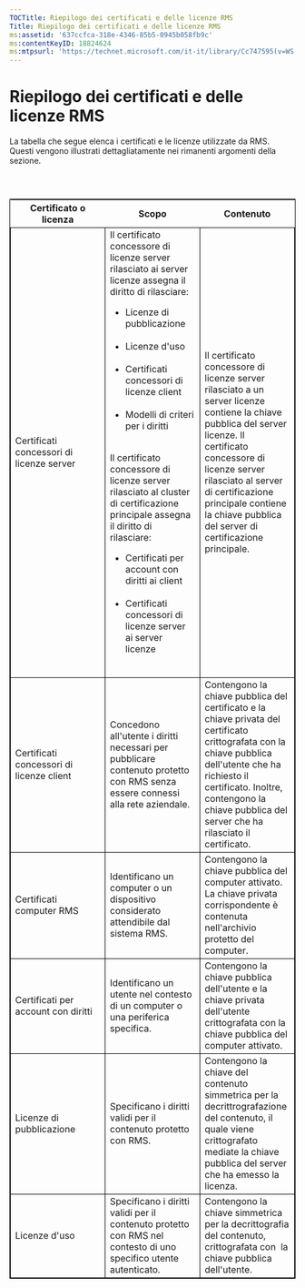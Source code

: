 ```yaml
---
TOCTitle: Riepilogo dei certificati e delle licenze RMS
Title: Riepilogo dei certificati e delle licenze RMS
ms:assetid: '637ccfca-318e-4346-85b5-0945b058fb9c'
ms:contentKeyID: 18824624
ms:mtpsurl: 'https://technet.microsoft.com/it-it/library/Cc747595(v=WS.10)'
---
```


Riepilogo dei certificati e delle licenze RMS
=============================================

La tabella che segue elenca i certificati e le licenze utilizzate da RMS. Questi vengono illustrati dettagliatamente nei rimanenti argomenti della sezione.

###  

 
<table style="border:1px solid black;">
<colgroup>
<col width="33%" />
<col width="33%" />
<col width="33%" />
</colgroup>
<thead>
<tr class="header">
<th>Certificato o licenza</th>
<th>Scopo</th>
<th>Contenuto</th>
</tr>
</thead>
<tbody>
<tr class="odd">
<td style="border:1px solid black;">Certificati concessori di licenze server</td>
<td style="border:1px solid black;">Il certificato concessore di licenze server rilasciato ai server licenze assegna il diritto di rilasciare:
<ul>
<li>Licenze di pubblicazione<br />
<br />
</li>
<li>Licenze d'uso<br />
<br />
</li>
<li>Certificati concessori di licenze client<br />
<br />
</li>
<li>Modelli di criteri per i diritti<br />
<br />
</li>
</ul>
Il certificato concessore di licenze server rilasciato al cluster di certificazione principale assegna il diritto di rilasciare:
<ul>
<li>Certificati per account con diritti ai client<br />
<br />
</li>
<li>Certificati concessori di licenze server ai server licenze<br />
<br />
</li>
</ul></td>
<td style="border:1px solid black;">Il certificato concessore di licenze server rilasciato a un server licenze contiene la chiave pubblica del server licenze.
Il certificato concessore di licenze server rilasciato al server di certificazione principale contiene la chiave pubblica del server di certificazione principale.</td>
</tr>
<tr class="even">
<td style="border:1px solid black;">Certificati concessori di licenze client</td>
<td style="border:1px solid black;">Concedono all'utente i diritti necessari per pubblicare contenuto protetto con RMS senza essere connessi alla rete aziendale.</td>
<td style="border:1px solid black;">Contengono la chiave pubblica del certificato e la chiave privata del certificato crittografata con la chiave pubblica dell'utente che ha richiesto il certificato. Inoltre, contengono la chiave pubblica del server che ha rilasciato il certificato.</td>
</tr>
<tr class="odd">
<td style="border:1px solid black;">Certificati computer RMS</td>
<td style="border:1px solid black;">Identificano un computer o un dispositivo considerato attendibile dal sistema RMS.</td>
<td style="border:1px solid black;">Contengono la chiave pubblica del computer attivato. La chiave privata corrispondente è contenuta nell'archivio protetto del computer.</td>
</tr>
<tr class="even">
<td style="border:1px solid black;">Certificati per account con diritti</td>
<td style="border:1px solid black;">Identificano un utente nel contesto di un computer o una periferica specifica.</td>
<td style="border:1px solid black;">Contengono la chiave pubblica dell'utente e la chiave privata dell'utente crittografata con la chiave pubblica del computer attivato.</td>
</tr>
<tr class="odd">
<td style="border:1px solid black;">Licenze di pubblicazione</td>
<td style="border:1px solid black;">Specificano i diritti validi per il contenuto protetto con RMS.</td>
<td style="border:1px solid black;">Contengono la chiave del contenuto simmetrica per la decrittrografazione del contenuto, il quale viene crittografato mediate la chiave pubblica del server che ha emesso la licenza.</td>
</tr>
<tr class="even">
<td style="border:1px solid black;">Licenze d'uso</td>
<td style="border:1px solid black;">Specificano i diritti validi per il contenuto protetto con RMS nel contesto di uno specifico utente autenticato.</td>
<td style="border:1px solid black;">Contengono la chiave simmetrica per la decrittografia del contenuto, crittografata con  la chiave pubblica dell'utente.</td>
</tr>
</tbody>
</table>
